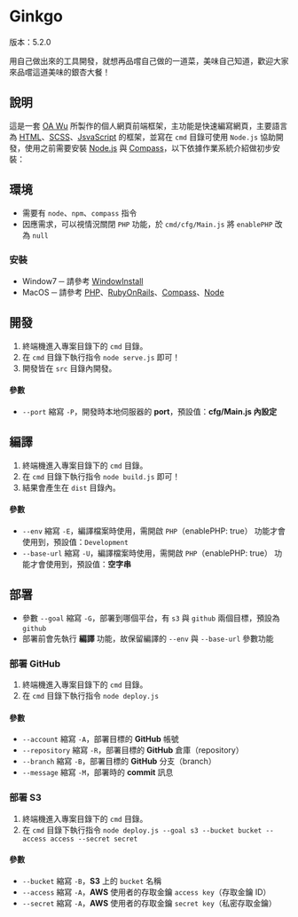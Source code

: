 # Ginkgo

版本：5.2.0

用自己做出來的工具開發，就想再品嚐自己做的一道菜，美味自己知道，歡迎大家來品嚐這道美味的銀杏大餐！

## 說明
這是一套 [OA Wu](https://www.ioa.tw/) 所製作的個人網頁前端框架，主功能是快速編寫網頁，主要語言為 [HTML](https://zh.wikipedia.org/zh-tw/HTML)、[SCSS](https://sass-lang.com/guide)、[JsvaScript](https://zh.wikipedia.org/wiki/JavaScript) 的框架，並寫在 `cmd` 目錄可使用 `Node.js` 協助開發，使用之前需要安裝 [Node.js](https://nodejs.org/) 與 [Compass](http://compass-style.org/)，以下依據作業系統介紹做初步安裝：

## 環境

* 需要有 `node`、`npm`、`compass` 指令
* 因應需求，可以視情況關閉 `PHP` 功能，於 `cmd/cfg/Main.js` 將 `enablePHP` 改為 `null`

### 安裝
  * Window7 ─ 請參考 [WindowInstall](cmd/doc/WindowInstall.md)
  * MacOS ─ 請參考 [PHP](https://www.ioa.tw/macOS/PHP.html)、[RubyOnRails]([RoR](https://www.ioa.tw/macOS/RubyOnRails.html))、[Compass](https://www.ioa.tw/macOS/Compass.html)、[Node](https://www.ioa.tw/macOS/Node.js.html)

## 開發

1. 終端機進入專案目錄下的 `cmd` 目錄。
2. 在 `cmd` 目錄下執行指令 `node serve.js` 即可！
3. 開發皆在 `src` 目錄內開發。

#### 參數

* `--port` 縮寫 `-P`，開發時本地伺服器的 **port**，預設值：**cfg/Main.js 內設定**

## 編譯

1. 終端機進入專案目錄下的 `cmd` 目錄。
2. 在 `cmd` 目錄下執行指令 `node build.js` 即可！
3. 結果會產生在 `dist` 目錄內。

#### 參數

* `--env` 縮寫 `-E`，編譯檔案時使用，需開啟 `PHP`（enablePHP: true） 功能才會使用到，預設值：`Development`
* `--base-url` 縮寫 `-U`，編譯檔案時使用，需開啟 `PHP`（enablePHP: true） 功能才會使用到，預設值：**空字串**

## 部署

* 參數 `--goal` 縮寫 `-G`，部署到哪個平台，有 `s3` 與 `github` 兩個目標，預設為 `github`
* 部署前會先執行 **編譯** 功能，故保留編譯的 `--env` 與 `--base-url` 參數功能

### 部署 GitHub

1. 終端機進入專案目錄下的 `cmd` 目錄。
2. 在 `cmd` 目錄下執行指令 `node deploy.js`

#### 參數

* `--account` 縮寫 `-A`，部署目標的 **GitHub** 帳號
* `--repository` 縮寫 `-R`，部署目標的 **GitHub** 倉庫（repository）
* `--branch` 縮寫 `-B`，部署目標的 **GitHub** 分支（branch）
* `--message` 縮寫 `-M`，部署時的 **commit** 訊息

### 部署 S3

1. 終端機進入專案目錄下的 `cmd` 目錄。
2. 在 `cmd` 目錄下執行指令 `node deploy.js --goal s3 --bucket bucket --access access --secret secret`

#### 參數

* `--bucket` 縮寫 `-B`，**S3** 上的 `bucket` 名稱
* `--access` 縮寫 `-A`，**AWS** 使用者的存取金鑰 `access key`（存取金鑰 ID）
* `--secret` 縮寫 `-A`，**AWS** 使用者的存取金鑰 `secret key`（私密存取金鑰）
